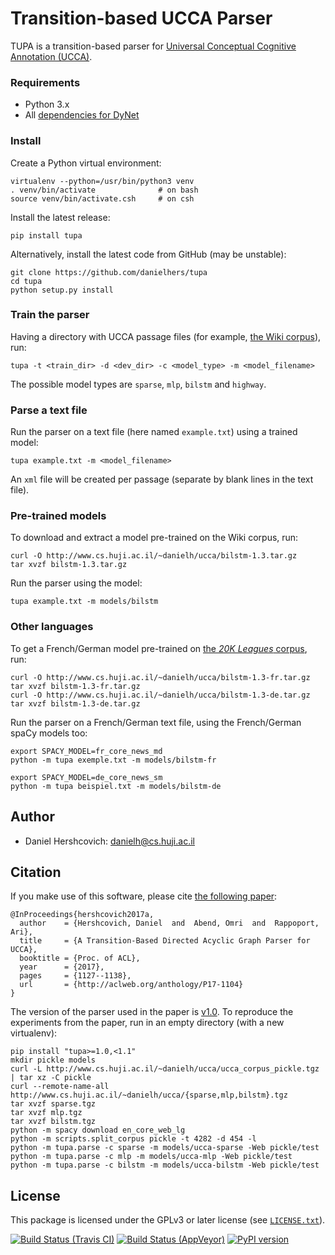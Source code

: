 Transition-based UCCA Parser
============================
TUPA is a transition-based parser for [Universal Conceptual Cognitive Annotation (UCCA)][1].

### Requirements
* Python 3.x
* All [dependencies for DyNet](http://dynet.readthedocs.io/en/latest/python.html)

### Install

Create a Python virtual environment:
    
    virtualenv --python=/usr/bin/python3 venv
    . venv/bin/activate              # on bash
    source venv/bin/activate.csh     # on csh

Install the latest release:

    pip install tupa

Alternatively, install the latest code from GitHub (may be unstable):

    git clone https://github.com/danielhers/tupa
    cd tupa
    python setup.py install

### Train the parser

Having a directory with UCCA passage files
(for example, [the Wiki corpus](https://github.com/huji-nlp/ucca-corpus/tree/master/wiki/pickle)),
run:

    tupa -t <train_dir> -d <dev_dir> -c <model_type> -m <model_filename>

The possible model types are `sparse`, `mlp`, `bilstm` and `highway`.

### Parse a text file

Run the parser on a text file (here named `example.txt`) using a trained model:

    tupa example.txt -m <model_filename>

An `xml` file will be created per passage (separate by blank lines in the text file).

### Pre-trained models

To download and extract a model pre-trained on the Wiki corpus, run:

    curl -O http://www.cs.huji.ac.il/~danielh/ucca/bilstm-1.3.tar.gz
    tar xvzf bilstm-1.3.tar.gz

Run the parser using the model:

    tupa example.txt -m models/bilstm
    
### Other languages

To get a French/German model pre-trained on [the *20K Leagues* corpus](https://github.com/huji-nlp/ucca-corpus/tree/master), run:

    curl -O http://www.cs.huji.ac.il/~danielh/ucca/bilstm-1.3-fr.tar.gz
    tar xvzf bilstm-1.3-fr.tar.gz
    curl -O http://www.cs.huji.ac.il/~danielh/ucca/bilstm-1.3-de.tar.gz
    tar xvzf bilstm-1.3-de.tar.gz

Run the parser on a French/German text file, using the French/German spaCy models too:

    export SPACY_MODEL=fr_core_news_md
    python -m tupa exemple.txt -m models/bilstm-fr

    export SPACY_MODEL=de_core_news_sm
    python -m tupa beispiel.txt -m models/bilstm-de

Author
------
* Daniel Hershcovich: danielh@cs.huji.ac.il


Citation
--------
If you make use of this software, please cite [the following paper](http://www.cs.huji.ac.il/~danielh/acl2017.pdf):

    @InProceedings{hershcovich2017a,
      author    = {Hershcovich, Daniel  and  Abend, Omri  and  Rappoport, Ari},
      title     = {A Transition-Based Directed Acyclic Graph Parser for UCCA},
      booktitle = {Proc. of ACL},
      year      = {2017},
      pages     = {1127--1138},
      url       = {http://aclweb.org/anthology/P17-1104}
    }

The version of the parser used in the paper is [v1.0](https://github.com/huji-nlp/tupa/releases/tag/v1.0).
To reproduce the experiments from the paper, run in an empty directory (with a new virtualenv):

    pip install "tupa>=1.0,<1.1"
    mkdir pickle models
    curl -L http://www.cs.huji.ac.il/~danielh/ucca/ucca_corpus_pickle.tgz | tar xz -C pickle
    curl --remote-name-all http://www.cs.huji.ac.il/~danielh/ucca/{sparse,mlp,bilstm}.tgz
    tar xvzf sparse.tgz
    tar xvzf mlp.tgz
    tar xvzf bilstm.tgz
    python -m spacy download en_core_web_lg
    python -m scripts.split_corpus pickle -t 4282 -d 454 -l
    python -m tupa.parse -c sparse -m models/ucca-sparse -Web pickle/test
    python -m tupa.parse -c mlp -m models/ucca-mlp -Web pickle/test
    python -m tupa.parse -c bilstm -m models/ucca-bilstm -Web pickle/test

License
-------
This package is licensed under the GPLv3 or later license (see [`LICENSE.txt`](LICENSE.txt)).

[1]: http://github.com/huji-nlp/ucca


[![Build Status (Travis CI)](https://travis-ci.org/danielhers/tupa.svg?branch=master)](https://travis-ci.org/danielhers/tupa)
[![Build Status (AppVeyor)](https://ci.appveyor.com/api/projects/status/github/danielhers/tupa?svg=true)](https://ci.appveyor.com/project/danielh/tupa)
[![PyPI version](https://badge.fury.io/py/TUPA.svg)](https://badge.fury.io/py/TUPA)
